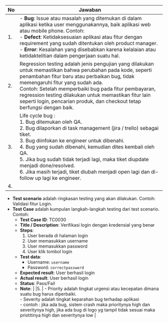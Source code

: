 | No | Jawaban |
|----|---------|
|1. | - **Bug**: Issue atau masalah yang ditemukan di dalam aplikasi ketika user menggunakannya, baik aplikasi web atau mobile phone. Contoh: <br> - **Defect**: Ketidaksesuaian aplikasi atau fitur dengan requirement yang sudah ditentukan oleh product manager. <br> - **Error**: Kesalahan yang disebabkan karena kelalaian atau ketidaktelitian dalam pengerjaan suatu hal. |
|2. | Regression testing adalah jenis pengujian yang dilakukan untuk memastikan bahwa perubahan pada kode, seperti penambahan fitur baru atau perbaikan bug, tidak memengaruhi fitur yang sudah ada. <br> Contoh: Setelah memperbaiki bug pada fitur pembayaran, regression testing dilakukan untuk memastikan fitur lain seperti login, pencarian produk, dan checkout tetap berfungsi dengan baik. |
|3. | Life cycle bug : <br> 1. Bug ditemukan oleh QA. <br> 2. Bug dilaporkan di task management (jira / trello) sebagai tiket. <br> 3. Bug diinfokan ke engineer untuk dibenahi. <br> 4. Bug yang sudah dibenahi, kemudian dites kembali oleh QA. <br> 5. Jika bug sudah tidak terjadi lagi, maka tiket diupdate menjadi done/resolved. <br> 6. Jika masih terjadi, tiket diubah menjadi open lagi dan di-follow up lagi ke engineer. |
|4. | 
- **Test scenario** adalah ringkasan testing yang akan dilakukan. Contoh: Validasi fitur Login.
- **Test Case** adalah kumpulan langkah-langkah testing dari test scenario. Contoh:
  - **Test Case ID**: TC0030
  - **Title / Description**: Verifikasi login dengan kredensial yang benar
  - **Steps**:
	1. User berada di halaman login
	2. User memasukkan username
	3. User memasukkan password
	4. User klik tombol login
  - **Test data**: 
	- Username: `username`
	- Password: `correctpassword`
  - **Expected result**: User berhasil login
  - **Actual result**: User berhasil login
  - **Status**: Pass/Fail
  - **Note**: |
|5. | - Priority adalah tingkat urgensi atau kecepatan dimana suatu bug harus diperbaiki. <br> - Severity adalah tingkat keparahan bug terhadap aplikasi <br> - contoh : jika ada bug, sistem crash maka prioritynya high dan severitynya high, jika ada bug di logo yg tampil tidak sesuai maka priotitinya high dan severitynya low |
